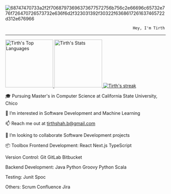 ![68747470733a2f2f70687973696373677572756b756c2e66696c65732e776f726470726573732e636f6d2f323031392f30322f6368617261637465722d312e676966](https://github.com/user-attachments/assets/88deb188-e130-4eaf-a2d3-4bd46f1f4213)

                                                            Hey, I'm Tirth 
_______________________________________________________________________________________________________________________________________________________________________________________________________________________

<a href="https://github.com/shahtirth07">
<img height="150" src="https://github-readme-stats.vercel.app/api/top-langs/?username=shahtirth07&&hide_title=false&hide_border=true&layout=compact&langs_count=8&exclude_repo=comp426&text_color=fff7ff&icon_color=ffffff&bg_color=151515" alt="Tirth's Top Languages" />

<a href="https://github.com/shahtirth07">
<img height="150" src="https://github-readme-stats.vercel.app/api?username=shahtirth07&hide_title=false&hide_border=true&show_icons=true&include_all_commits=true&count_private=true&line_height=21&text_color=fff7ff&icon_color=ffffff&bg_color=151515" alt="Tirth's Stats" />
</a>

<a href="https://github.com/shahtirth07">
    <img title="🔥 Get streak stats for your profile at git.io/streak-stats" alt="Tirth's streak" src="http://github-readme-streak-stats.herokuapp.com?user=shahtirth07&theme=aura&hide_border=true"/>
</a>



🎓 Pursuing Master's in Computer Science at California State University, Chico

🔭 I’m interested in Software Development and Machine Learning

📫 Reach me out at tirthshah.b@gmail.com

💞️ I’m looking to collaborate Software Development projects 



📦 Toolbox
Frontend Development: React Next.js TypeScript 

Version Control: Git GitLab Bitbucket

Backend Development: Java Python Groovy Python Scala

Testing: Junit Spoc

Others: Scrum Confluence Jira
